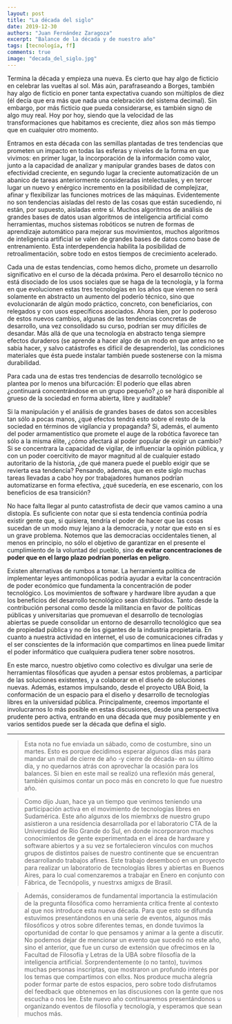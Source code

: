 ```yaml
---
layout: post
title: "La década del siglo"
date: 2019-12-30
authors: "Juan Fernández Zaragoza"
excerpt: "Balance de la década y de nuestro año"
tags: [tecnología, ff]
comments: true
image: "decada_del_siglo.jpg"
---
```

Termina la década y empieza una nueva. Es cierto que hay algo de ficticio en celebrar las vueltas al sol. Más aún, parafraseando a Borges, también hay algo de ficticio en poner tanta expectativa cuando son múltiplos de diez (él decía que era más que nada una celebración del sistema decimal). Sin embargo, por más ficticio que pueda considerarse, es también signo de algo muy real. Hoy por hoy, siendo que la velocidad de las transformaciones que habitamos es creciente, diez años son más tiempo que en cualquier otro momento.

Entramos en esta década con las semillas plantadas de tres tendencias que prometen un impacto en todas las esferas y niveles de la forma en que vivimos: en primer lugar, la incorporación de la información como valor, junto a la capacidad de analizar y manipular grandes bases de datos con efectividad creciente, en segundo lugar la creciente automatización de un abanico de tareas anteriormente consideradas intelectuales, y en tercer lugar un nuevo y enérgico incremento en la posibilidad de complejizar, afinar y flexibilizar las funciones motrices de las máquinas. Evidentemente no son tendencias aisladas del resto de las cosas que están sucediendo, ni están, por supuesto, aisladas entre sí. Muchos algoritmos de análisis de grandes bases de datos usan algoritmos de inteligencia artificial como herramientas, muchos sistemas robóticos se nutren de formas de aprendizaje automático para mejorar sus movimientos, muchos algoritmos de inteligencia artificial se valen de grandes bases de datos como base de entrenamiento. Esta interdependencia habilita la posibilidad de retroalimentación, sobre todo en estos tiempos de crecimiento acelerado.

Cada una de estas tendencias, como hemos dicho, promete un desarrollo significativo en el curso de la década próxima. Pero el desarrollo técnico no está disociado de los usos sociales que se haga de la tecnología, y la forma en que evolucionen estas tres tecnologías en los años que vienen no será solamente en abstracto un aumento del poderío técnico, sino que evolucionarán de algún modo práctico, concreto, con beneficiarios, con relegados y con usos específicos asociados. Ahora bien, por lo poderoso de estos nuevos cambios, algunas de las tendencias concretas de desarrollo, una vez consolidado su curso, podrían ser muy difíciles de desandar. Más allá de que una tecnología en abstracto tenga siempre efectos duraderos (se aprende a hacer algo de un modo en que antes no se sabía hacer, y salvo catástrofes es difícil de desaprenderlo), las condiciones materiales que ésta puede instalar también puede sostenerse con la misma durabilidad.

Para cada una de estas tres tendencias de desarrollo tecnológico se plantea por lo menos una bifurcación: El poderío que ellas abren ¿continuará concentrándose en un grupo pequeño? ¿o se hará disponible al grueso de la sociedad en forma abierta, libre y auditable?

Si la manipulación y el análisis de grandes bases de datos son accesibles tan sólo a pocas manos, ¿qué efectos tendrá esto sobre el resto de la sociedad en términos de vigilancia y propaganda? Si, además, el aumento del poder armamentístico que promete el auge de la robótica favorece tan sólo a la misma élite, ¿cómo afectará al poder popular de exigir un cambio? Si se concentrara la capacidad de vigilar, de influenciar la opinión pública, y con un poder coercitivito de mayor magnitud al de cualquier estado autoritario de la historia, ¿de qué manera puede el pueblo exigir que se revierta esa tendencia? Pensando, además, que en este siglo muchas tareas llevadas a cabo hoy por trabajadores humanos podrían automatizarse en forma efectiva, ¿qué sucedería, en ese escenario, con los beneficios de esa transición?

No hace falta llegar al punto catastrofista de decir que vamos camino a una distopía. Es suficiente con notar que si esta tendencia continúa podría existir gente que, si quisiera, tendría el poder de hacer que las cosas sucedan de un modo muy lejano a la democracia, y notar que esto en sí es un grave problema. Notemos que las democracias occidentales tienen, al menos en principio, no sólo el objetivo de garantizar en el presente el cumplimiento de la voluntad del pueblo, sino **de evitar concentraciones de poder que en el largo plazo podrían ponerlas en peligro**.

Existen alternativas de rumbos a tomar. La herramienta política de implementar leyes antimonopólicas podría ayudar a evitar la concentración de poder económico que fundamenta la concentración de poder tecnológico. Los movimientos de software y hardware libre ayudan a que los beneficios del desarrollo tecnológico sean distribuidos. Tanto desde la contribución personal como desde la militancia en favor de políticas públicas y universitarias que promuevan el desarrollo de tecnologías abiertas se puede consolidar un entorno de desarrollo tecnológico que sea de propiedad pública y no de los gigantes de la industria propietaria. En cuanto a nuestra actividad en internet, el uso de comunicaciones cifradas y el ser conscientes de la información que compartimos en línea puede limitar el poder informático que cualquiera pudiera tener sobre nosotros.

En este marco, nuestro objetivo como colectivo es divulgar una serie de herramientas filosóficas que ayuden a pensar estos problemas, a participar de las soluciones existentes, y a colaborar en el diseño de soluciones nuevas. Además, estamos impulsando, desde el proyecto UBA Boid, la conformación de un espacio para el diseño y desarrollo de tecnologías libres en la universidad pública. Principalmente, creemos importante el involucrarnos lo más posible en estas discusiones, desde una perspectiva prudente pero activa, entrando en una década que muy posiblemente y en varios sentidos puede ser la década que defina el siglo.

---
> Esta nota no fue enviada un sábado, como de costumbre, sino un martes. Esto es porque decidimos esperar algunos días más para mandar un mail de cierre de año -y cierre de década- en su último día, y no quedarnos atrás con aprovechar la ocasión para los balances. Si bien en este mail se realizó una reflexión más general, también quisimos contar un poco más en concreto lo que fue nuestro año.

> Como dijo Juan, hace ya un tiempo que venimos teniendo una participación activa en el movimiento de tecnologías libres en Sudamérica. Este año algunxs de los miembrxs de nuestro grupo asistieron a una residencia desarrollada por el laboratorio CTA de la Universidad de Rio Grande do Sul, en donde incorporaron muchos conocimientos de gente experimentada en el área de hardware y software abiertos y a su vez se fortalecieron vínculos con muchos grupos de distintos países de nuestro continente que se encuentran desarrollando trabajos afines. Este trabajo desembocó en un proyecto para realizar un laboratorio de tecnologías libres y abiertas en Buenos Aires, para lo cual comenzaremos a trabajar en Enero en conjunto con Fábrica, de Tecnópolis, y nuestrxs amigxs de Brasil.

> Además, consideramos de fundamental importancia la estimulación de la pregunta filosófica como herramienta crítica frente al contexto al que nos introduce esta nueva década. Para que esto se difunda estuvimos presentándonos en una serie de eventos, algunos más filosóficos y otros sobre diferentes temas, en donde tuvimos la oportunidad de contar lo que pensamos y animar a la gente a discutir. No podemos dejar de mencionar un evento que sucedió no este año, sino el anterior, que fue un curso de extensión que ofrecimos en la Facultad de Filosofía y Letras de la UBA sobre filosofía de la inteligencia artificial. Sorprendentemente (o no tanto), tuvimos muchas personas inscriptas, que mostraron un profundo interés por los temas que compartimos con ellxs. Nos produce mucha alegría poder formar parte de estos espacios, pero sobre todo disfrutamos del feedback que obtenemos en las discusiones con la gente que nos escucha o nos lee. Este nuevo año continuaremos presentándonos u organizando eventos de filosofía y tecnología, y esperamos que sean muchos más.
